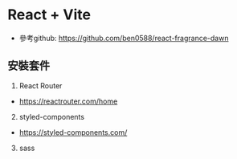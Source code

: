 # React + Vite

- 參考github: https://github.com/ben0588/react-fragrance-dawn

## 安裝套件

1. React Router
- https://reactrouter.com/home

2. styled-components
- https://styled-components.com/

3. sass